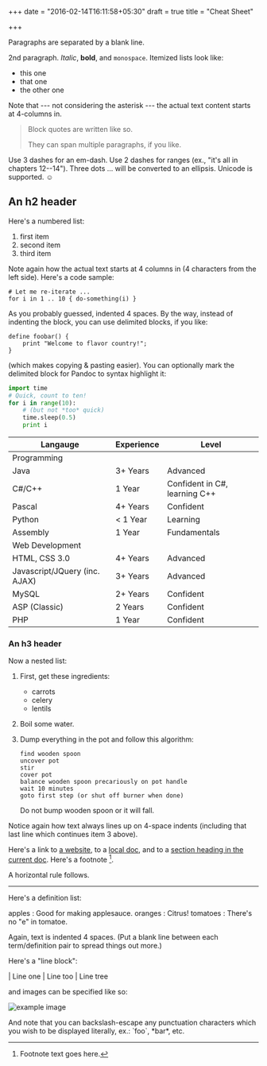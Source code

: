 +++
date = "2016-02-14T16:11:58+05:30"
draft = true
title = "Cheat Sheet"

+++

Paragraphs are separated by a blank line.

2nd paragraph. *Italic*, **bold**, and `monospace`. Itemized lists
look like:

  * this one
  * that one
  * the other one

Note that --- not considering the asterisk --- the actual text
content starts at 4-columns in.

> Block quotes are
> written like so.
>
> They can span multiple paragraphs,
> if you like.

Use 3 dashes for an em-dash. Use 2 dashes for ranges (ex., "it's all
in chapters 12--14"). Three dots ... will be converted to an ellipsis.
Unicode is supported. ☺



An h2 header
------------

Here's a numbered list:

 1. first item
 2. second item
 3. third item

Note again how the actual text starts at 4 columns in (4 characters
from the left side). Here's a code sample:

    # Let me re-iterate ...
    for i in 1 .. 10 { do-something(i) }

As you probably guessed, indented 4 spaces. By the way, instead of
indenting the block, you can use delimited blocks, if you like:

~~~
define foobar() {
    print "Welcome to flavor country!";
}
~~~

(which makes copying & pasting easier). You can optionally mark the
delimited block for Pandoc to syntax highlight it:

~~~python
import time
# Quick, count to ten!
for i in range(10):
    # (but not *too* quick)
    time.sleep(0.5)
    print i
~~~

| Langauge                      | Experience | Level                         |
|-------------------------------|------------|-------------------------------|
| Programming                   |            |                               |
| Java                          | 3+ Years   | Advanced                      |
| C#/C++                        | 1 Year     | Confident in C#, learning C++ |
| Pascal                        | 4+ Years   | Confident                     |
| Python                        | < 1 Year   | Learning                      |
| Assembly                      | 1 Year     | Fundamentals                  |
| Web Development               |            |                               |
| HTML, CSS 3.0                 | 4+ Years   | Advanced                      |
| Javascript/JQuery (inc. AJAX) | 3+ Years   | Advanced                      |
| MySQL                         | 2+ Years   | Confident                     |
| ASP (Classic)                 | 2 Years    | Confident                     |
| PHP                           | 1 Year     | Confident                     |

### An h3 header ###

Now a nested list:

 1. First, get these ingredients:

      * carrots
      * celery
      * lentils

 2. Boil some water.

 3. Dump everything in the pot and follow
    this algorithm:

        find wooden spoon
        uncover pot
        stir
        cover pot
        balance wooden spoon precariously on pot handle
        wait 10 minutes
        goto first step (or shut off burner when done)

    Do not bump wooden spoon or it will fall.

Notice again how text always lines up on 4-space indents (including
that last line which continues item 3 above).

Here's a link to [a website](http://foo.bar), to a [local
doc](local-doc.html), and to a [section heading in the current
doc](#an-h2-header). Here's a footnote [^1].

[^1]: Footnote text goes here.


A horizontal rule follows.

***

Here's a definition list:

apples
  : Good for making applesauce.
oranges
  : Citrus!
tomatoes
  : There's no "e" in tomatoe.

Again, text is indented 4 spaces. (Put a blank line between each
term/definition pair to spread things out more.)

Here's a "line block":

| Line one
|   Line too
| Line tree

and images can be specified like so:

![example image](//placehold.it/300x300 "An exemplary image")


And note that you can backslash-escape any punctuation characters
which you wish to be displayed literally, ex.: \`foo\`, \*bar\*, etc.

